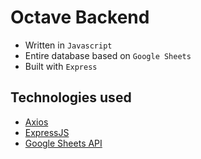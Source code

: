 # Octave Backend
- Written in `Javascript`
- Entire database based on `Google Sheets`
- Built with `Express`

## Technologies used
- [Axios](https://axios-http.com/)
- [ExpressJS](https://expressjs.com/)
- [Google Sheets API](https://developers.google.com/sheets/api/guides/concepts/)